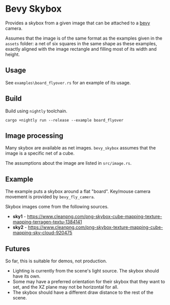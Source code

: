 # Bevy Skybox

Provides a skybox from a given image that can be attached to a [bevy](https://docs.rs/bevy) camera.

Assumes that the image is of the same format as the examples given in the `assets` folder:
a net of six squares in the same shape as these examples, exactly aligned with the image
rectangle and filling most of its width and height.

## Usage

See `examples\board_flyover.rs` for an example of its usage.

## Build

Build using `nightly` toolchain.

```
cargo +nightly run --release --example board_flyover
```

## Image processing

Many skybox are available as net images. `bevy_skybox` assumes that the image is a specific net
of a cube.

The assumptions about the image are listed in `src/image.rs`.

## Example

The example puts a skybox around a flat "board". Key/mouse camera movement is provided by `bevy_fly_camera`.

Skybox images come from the following sources.

* **sky1** - https://www.cleanpng.com/png-skybox-cube-mapping-texture-mapping-terragen-textu-1384141
* **sky2** - https://www.cleanpng.com/png-skybox-texture-mapping-cube-mapping-sky-cloud-920475

## Futures

So far, this is suitable for demos, not production.

* Lighting is currently from the scene's light source. The skybox should have its own.
* Some may have a preferred orientation for their skybox that they want to set,
  and the XZ plane may not be horizontal for all.
* The skybox should have a different draw distance to the rest of the scene.
